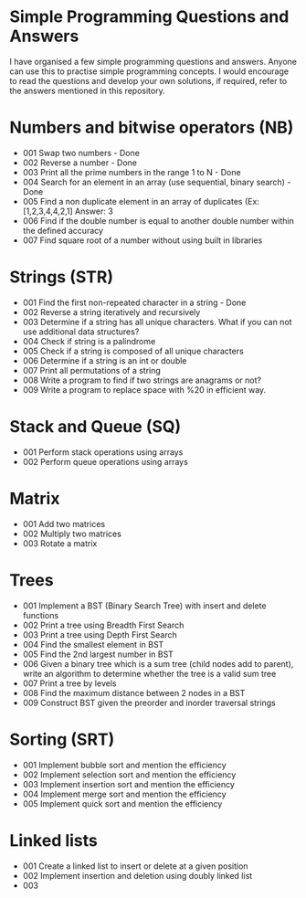 # Simple Programming Questions and Answers

I have organised a few simple programming questions and answers. Anyone can use this to practise simple programming concepts. I would encourage to read the questions and develop your own solutions, if required, refer to the answers mentioned in this repository.

# Numbers and bitwise operators (NB)

- 001 Swap two numbers - Done
- 002 Reverse a number - Done
- 003 Print all the prime numbers in the range 1 to N - Done
- 004 Search for an element in an array (use sequential, binary search) - Done
- 005 Find a non duplicate element in an array of duplicates (Ex: [1,2,3,4,4,2,1] Answer: 3
- 006 Find if the double number is equal to another double number within the defined accuracy
- 007 Find square root of a number without using built in libraries

# Strings (STR)

- 001 Find the first non-repeated character in a string - Done
- 002 Reverse a string iteratively and recursively
- 003 Determine if a string has all unique characters. What if you can not use additional data structures?
- 004 Check if string is a palindrome
- 005 Check if a string is composed of all unique characters
- 006 Determine if a string is an int or double
- 007 Print all permutations of a string
- 008 Write a program to find if two strings are anagrams or not?
- 009 Write a program to replace space with %20 in efficient way.

# Stack and Queue (SQ)

- 001 Perform stack operations using arrays
- 002 Perform queue operations using arrays

# Matrix

- 001 Add two matrices
- 002 Multiply two matrices
- 003 Rotate a matrix

# Trees

- 001 Implement a BST (Binary Search Tree) with insert and delete functions
- 002 Print a tree using Breadth First Search
- 003 Print a tree using Depth First Search
- 004 Find the smallest element in BST
- 005 Find the 2nd largest number in BST
- 006 Given a binary tree which is a sum tree (child nodes add to parent), write an algorithm to determine whether the tree is a valid sum tree
- 007 Print a tree by levels
- 008 Find the maximum distance between 2 nodes in a BST
- 009 Construct BST given the preorder and inorder traversal strings

# Sorting (SRT)

- 001 Implement bubble sort and mention the efficiency
- 002 Implement selection sort and mention the efficiency
- 003 Implement insertion sort  and mention the efficiency
- 004 Implement merge sort and mention the efficiency
- 005 Implement quick sort and mention the efficiency

# Linked lists

- 001 Create a linked list to insert or delete at a given position
- 002 Implement insertion and deletion using doubly linked list
- 003 
